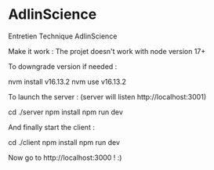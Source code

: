 # AdlinScience
Entretien Technique AdlinScience

Make it work :
The projet doesn't work with node version 17+

To downgrade version if needed :

nvm install v16.13.2
nvm use v16.13.2


To launch the server :
(server will listen http://localhost:3001)

cd ./server
npm install
npm run dev


And finally start the client :

cd ./client
npm install
npm run dev

Now go to http://localhost:3000 ! :)
